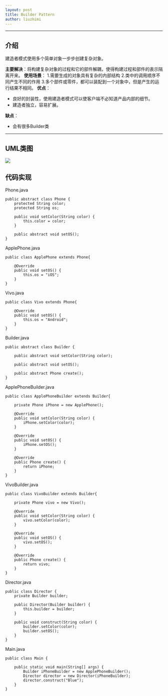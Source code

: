 ```yaml
---
layout: post
title: Builder Pattern
author: liuzhimi
---
```

-----
## 介绍
建造者模式使用多个简单对象一步步创建复杂对象。

**主要解决**：将构建复杂对象的过程和它的部件解耦，使得构建过程和部件的表示隔离开来。
**使用场景**：
1.需要生成的对象具有复杂的内部结构
2.类中的调用顺序不同产生不同的作用
3.多个部件或零件，都可以装配到一个对象中，但是产生的运行结果不相同。
**优点**：
- 良好的封装性，使用建造者模式可以使客户端不必知道产品内部的细节。
- 建造者独立，容易扩展。

**缺点**：
- 会有很多Builder类

---
## UML类图
![](https://upload-images.jianshu.io/upload_images/11099041-18b8321b64d35ad8.jpg?imageMogr2/auto-orient/strip%7CimageView2/2/w/1240)

## 代码实现
Phone.java
```
public abstract class Phone {
	protected String color;
	protected String os;
	
	public void setColor(String color) {
		this.color = color;
	}
	
	public abstract void setOS();
}

```

ApplePhone.java
```
public class ApplePhone extends Phone{

	@Override
	public void setOS() {
		this.os = "iOS";
	}
}
```

Vivo.java
```
public class Vivo extends Phone{

	@Override
	public void setOS() {
		this.os = "Android";		
	}
}
```

Builder.java
```
public abstract class Builder {
	
	public abstract void setColor(String color);
	
	public abstract void setOS();
	
	public abstract Phone create();
}
```

ApplePhoneBuilder.java
```
public class ApplePhoneBuilder extends Builder{
	
	private Phone iPhone = new ApplePhone();
	
	@Override
	public void setColor(String color) {
		iPhone.setColor(color);
	}

	@Override
	public void setOS() {
		iPhone.setOS();
	}

	@Override
	public Phone create() {
		return iPhone;
	}
}
```

VivoBuilder.java
```
public class VivoBuilder extends Builder{

	private Phone vivo = new Vivo();
	
	@Override
	public void setColor(String color) {
		vivo.setColor(color);
	}

	@Override
	public void setOS() {
		vivo.setOS();
	}

	@Override
	public Phone create() {
		return vivo;
	}
}
```

Director.java
```
public class Director {
	private Builder builder;
	
	public Director(Builder builder) {
		this.builder = builder;
	}
	
	public void construct(String color) {
		builder.setColor(color);
		builder.setOS();
	}
}
```

Main.java
```
public class Main {

	public static void main(String[] args) {
		Builder iPhoneBuilder = new ApplePhoneBuilder();
		Director director = new Director(iPhoneBuilder);
		director.construct("Blue");
	}
}
```


